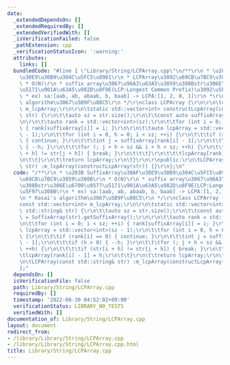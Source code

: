 ```yaml
---
data:
  _extendedDependsOn: []
  _extendedRequiredBy: []
  _extendedVerifiedWith: []
  _isVerificationFailed: false
  _pathExtension: cpp
  _verificationStatusIcon: ':warning:'
  attributes:
    links: []
  bundledCode: "#line 1 \"Library/String/LCPArray.cpp\"\n/**\r\n * \u203B SuffixArray\u30AF\
    \u30E9\u30B9\u304C\u5FC5\u8981\r\n * LCPArray\u3092\u69CB\u7BC9\u3059\u308B\r\n\
    \ * O(N)\r\n * suffix array\u3067\u96A3\u63A5\u3059\u308Bstr\u306E\u6700\u9577\
    \u5171\u901A\u63A5\u982D\u8F9E(LCP:Longest Common Prefix)\u3092\u5F97\u308B\r\n\
    \ * ex) sa:[aab, ab, abaab, b, baab] -> LCPA:[1, 2, 0, 1]\r\n *\r\n * Kasai's\
    \ algorithm\u3067\u5B9F\u88C5\r\n */\r\nclass LCPArray {\r\n\r\n\tconst std::vector<int>\
    \ m_lcpArray;\r\n\r\n\tstatic std::vector<int> constructLcpArray(const std::string&\
    \ str) {\r\n\t\tauto sz = str.size();\r\n\t\tconst auto suffixArray = SuffixArray(str).getSuffixArray();\r\
    \n\r\n\t\tauto rank = std::vector<int>(sz);\r\n\t\tfor (int i = 0; i < sz; ++i)\
    \ { rank[suffixArray[i]] = i; }\r\n\r\n\t\tauto lcpArray = std::vector<int>(sz\
    \ - 1);\r\n\t\tfor (int i = 0, h = 0; i < sz; ++i) {\r\n\t\t\tif (rank[i] == 0)\
    \ { continue; }\r\n\t\t\tint j = suffixArray[rank[i] - 1];\r\n\t\t\tif (h > 0)\
    \ { --h; }\r\n\t\t\tfor (; j + h < sz && i + h < sz; ++h) {\r\n\t\t\t\tif (str[i\
    \ + h] != str[j + h]) { break; }\r\n\t\t\t}\r\n\t\t\tlcpArray[rank[i] - 1] = h;\r\
    \n\t\t}\r\n\t\treturn lcpArray;\r\n\t}\r\n\r\npublic:\r\n\tLCPArray(const std::string&\
    \ str) :m_lcpArray(constructLcpArray(str)) {}\r\n};\n"
  code: "/**\r\n * \u203B SuffixArray\u30AF\u30E9\u30B9\u304C\u5FC5\u8981\r\n * LCPArray\u3092\
    \u69CB\u7BC9\u3059\u308B\r\n * O(N)\r\n * suffix array\u3067\u96A3\u63A5\u3059\
    \u308Bstr\u306E\u6700\u9577\u5171\u901A\u63A5\u982D\u8F9E(LCP:Longest Common Prefix)\u3092\
    \u5F97\u308B\r\n * ex) sa:[aab, ab, abaab, b, baab] -> LCPA:[1, 2, 0, 1]\r\n *\r\
    \n * Kasai's algorithm\u3067\u5B9F\u88C5\r\n */\r\nclass LCPArray {\r\n\r\n\t\
    const std::vector<int> m_lcpArray;\r\n\r\n\tstatic std::vector<int> constructLcpArray(const\
    \ std::string& str) {\r\n\t\tauto sz = str.size();\r\n\t\tconst auto suffixArray\
    \ = SuffixArray(str).getSuffixArray();\r\n\r\n\t\tauto rank = std::vector<int>(sz);\r\
    \n\t\tfor (int i = 0; i < sz; ++i) { rank[suffixArray[i]] = i; }\r\n\r\n\t\tauto\
    \ lcpArray = std::vector<int>(sz - 1);\r\n\t\tfor (int i = 0, h = 0; i < sz; ++i)\
    \ {\r\n\t\t\tif (rank[i] == 0) { continue; }\r\n\t\t\tint j = suffixArray[rank[i]\
    \ - 1];\r\n\t\t\tif (h > 0) { --h; }\r\n\t\t\tfor (; j + h < sz && i + h < sz;\
    \ ++h) {\r\n\t\t\t\tif (str[i + h] != str[j + h]) { break; }\r\n\t\t\t}\r\n\t\t\
    \tlcpArray[rank[i] - 1] = h;\r\n\t\t}\r\n\t\treturn lcpArray;\r\n\t}\r\n\r\npublic:\r\
    \n\tLCPArray(const std::string& str) :m_lcpArray(constructLcpArray(str)) {}\r\n\
    };"
  dependsOn: []
  isVerificationFile: false
  path: Library/String/LCPArray.cpp
  requiredBy: []
  timestamp: '2022-08-30 04:52:02+09:00'
  verificationStatus: LIBRARY_NO_TESTS
  verifiedWith: []
documentation_of: Library/String/LCPArray.cpp
layout: document
redirect_from:
- /library/Library/String/LCPArray.cpp
- /library/Library/String/LCPArray.cpp.html
title: Library/String/LCPArray.cpp
---
```

